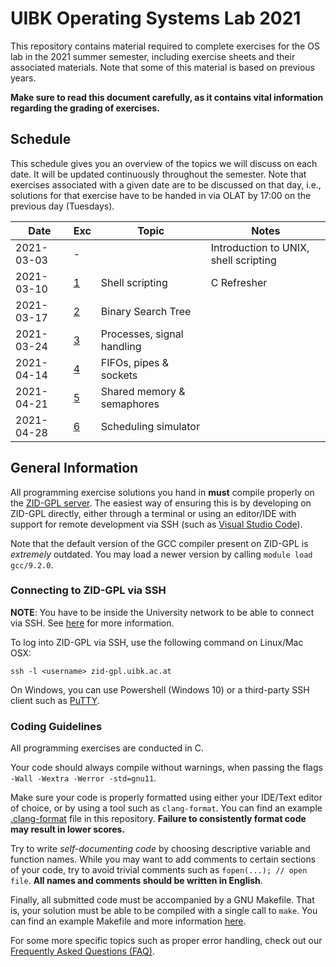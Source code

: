 # UIBK Operating Systems Lab 2021

This repository contains material required to complete exercises for the OS
lab in the 2021 summer semester, including exercise sheets and their
associated materials. Note that some of this material is based on previous
years.

**Make sure to read this document carefully, as it contains vital information
regarding the grading of exercises.**

## Schedule

This schedule gives you an overview of the topics we will discuss on each
date. It will be updated continuously throughout the semester. Note that
exercises associated with a given date are to be discussed on that day, i.e.,
solutions for that exercise have to be handed in via OLAT by 17:00 on the
previous day (Tuesdays).

| Date       | Exc             | Topic                      | Notes                                 |
| ---------- | --------------- | -------------------------- | ------------------------------------- |
| 2021-03-03 | -               |                            | Introduction to UNIX, shell scripting |
| 2021-03-10 | [1](exercise01) | Shell scripting            | C Refresher                           |
| 2021-03-17 | [2](exercise02) | Binary Search Tree         |                                       |
| 2021-03-24 | [3](exercise03) | Processes, signal handling |                                       |
| 2021-04-14 | [4](exercise04) | FIFOs, pipes & sockets     |                                       |
| 2021-04-21 | [5](exercise05) | Shared memory & semaphores |                                       |
| 2021-04-28 | [6](exercise06) | Scheduling simulator       |                                       |

## General Information

All programming exercise solutions you hand in **must** compile properly on
the [ZID-GPL server](https://www.uibk.ac.at/zid/systeme/linux/lpccs_4/benutzeranleitung_zid-gpl.html).
The easiest way of ensuring this is by developing on ZID-GPL directly, either
through a terminal or using an editor/IDE with support for remote development
via SSH (such as [Visual Studio
Code](https://code.visualstudio.com/docs/remote/ssh)).

Note that the default version of the GCC compiler present on ZID-GPL is
_extremely_ outdated. You may load a newer version by calling `module load gcc/9.2.0`.

### Connecting to ZID-GPL via SSH

**NOTE**: You have to be inside the University network to be able to connect
via SSH. See [here](https://www.uibk.ac.at/zid/netz-komm/vpn/) for more
information.

To log into ZID-GPL via SSH, use the following command on Linux/Mac OSX:

`ssh -l <username> zid-gpl.uibk.ac.at`

On Windows, you can use Powershell (Windows 10) or a third-party SSH client
such as [PuTTY](https://www.putty.org/).

### Coding Guidelines

All programming exercises are conducted in C.

Your code should always compile without warnings, when passing the flags `-Wall -Wextra -Werror -std=gnu11`.

Make sure your code is properly
formatted using either your IDE/Text editor of choice, or by using a tool
such as `clang-format`. You can find an example
[.clang-format](.clang-format) file in this repository. **Failure to
consistently format code may result in lower scores.**

Try to write _self-documenting code_ by choosing descriptive variable and
function names. While you may want to add comments to certain sections of
your code, try to avoid trivial comments such as `fopen(...); // open file`.
**All names and comments should be written in English**.

Finally, all submitted code must be accompanied by a GNU Makefile. That
is, your solution must be able to be compiled with a single call to `make`.
You can find an example Makefile and more information
[here](example_makefile).

For some more specific topics such as proper error handling, check out our
[Frequently Asked Questions (FAQ)](FAQ.md).
